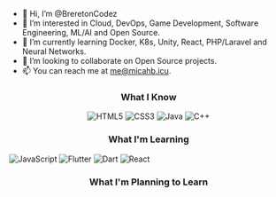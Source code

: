 - 👋 Hi, I’m @BreretonCodez
- 👀 I’m interested in Cloud, DevOps, Game Development, Software Engineering, ML/AI and Open Source.
- 🌱 I’m currently learning Docker, K8s, Unity, React, PHP/Laravel and Neural Networks.
- 💞️ I’m looking to collaborate on Open Source projects.
- 📫 You can reach me at me@micahb.icu.

<!---
BreretonCodez/BreretonCodez is a ✨ special ✨ repository because its `README.md` (this file) appears on your GitHub profile.
You can click the Preview link to take a look at your changes.
--->

<h3 align="center">What I Know</h3>
<p align="center">
  <img src="https://img.shields.io/badge/html5-E34F26.svg?&style=for-the-badge&logo=html5&logoColor=white" alt="HTML5"/>
  <img src="https://img.shields.io/badge/css3-1572B6.svg?&style=for-the-badge&logo=css3&logoColor=white" alt="CSS3"/>
  <img src="https://img.shields.io/badge/Java-EC2025.svg?&style=for-the-badge&logo=OpenJDK&logoColor=white" alt="Java"/>
  <img src="https://img.shields.io/badge/C++-00599C.svg?&style=for-the-badge&logo=Cplusplus&logoColor=white" alt="C++"/>


<h3 align="center">What I'm Learning</h3>
<img src="https://img.shields.io/badge/JavaScript-F7DF1E.svg?&style=for-the-badge&logo=javascript&logoColor=222" alt="JavaScript"/>
<img src="https://img.shields.io/badge/Flutter-F7DF1E.svg?&style=for-the-badge&logo=flutter&logoColor=222" alt="Flutter"/>
<img src="https://img.shields.io/badge/Dart-F7DF1E.svg?&style=for-the-badge&logo=dart&logoColor=222" alt="Dart"/>
<img src="https://img.shields.io/badge/React-F7DF1E.svg?&style=for-the-badge&logo=react&logoColor=222" alt="React"/>

<h3 align="center">What I'm Planning to Learn</h3>

</p>
